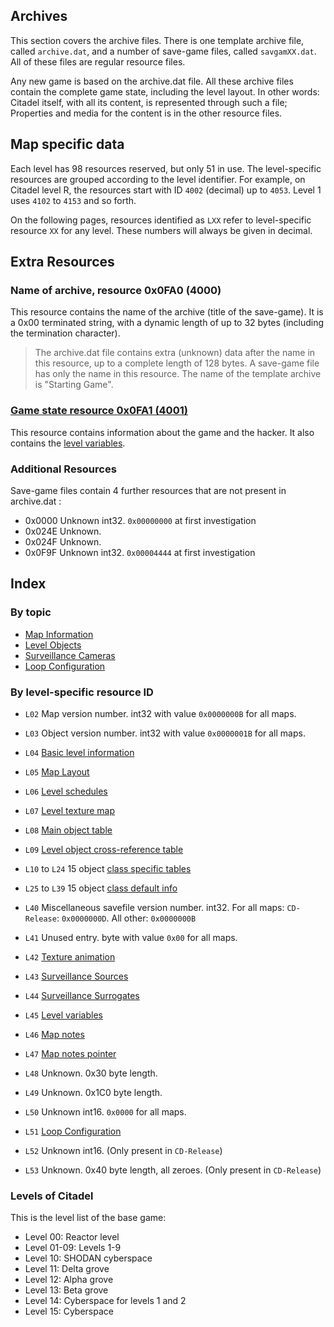 ## Archives
This section covers the archive files. There is one template archive file, called ```archive.dat```, and a number of save-game files, called ```savgamXX.dat```. All of these files are regular resource files.

Any new game is based on the archive.dat file. All these archive files contain the complete game state, including the level layout. In other words: Citadel itself, with all its content, is represented through such a file; Properties and media for the content is in the other resource files.

## Map specific data
Each level has 98 resources reserved, but only 51 in use. The level-specific resources are grouped according to the level identifier. For example, on Citadel level R, the resources start with ID ```4002``` (decimal) up to ```4053```. Level 1 uses ```4102``` to ```4153``` and so forth.

On the following pages, resources identified as ```LXX``` refer to level-specific resource ```XX``` for any level. These numbers will always be given in decimal.

## Extra Resources

### Name of archive, resource 0x0FA0 (4000)
This resource contains the name of the archive (title of the save-game). It is a 0x00 terminated string, with a dynamic length of up to 32 bytes (including the termination character).

> The archive.dat file contains extra (unknown) data after the name in this resource, up to a complete length of 128 bytes. A save-game file has only the name in this resource. The name of the template archive is "Starting Game".

### [Game state resource 0x0FA1 (4001)](gameState.md)
This resource contains information about the game and the hacker.
It also contains the [level variables](levelVariables.md).

### Additional Resources

Save-game files contain 4 further resources that are not present in archive.dat :

* 0x0000 Unknown int32. ```0x00000000``` at first investigation
* 0x024E Unknown.
* 0x024F Unknown.
* 0x0F9F Unknown int32. ```0x00004444``` at first investigation

## Index

### By topic
  * [Map Information](mapInformation.md)
  * [Level Objects](levelObjects.md)
  * [Surveillance Cameras](surveillanceCameras.md)
  * [Loop Configuration](loopConfiguration.md)


### By level-specific resource ID
  * ```L02``` Map version number. int32 with value ```0x0000000B``` for all maps.
  * ```L03``` Object version number. int32 with value ```0x0000001B``` for all maps.
  * ```L04``` [Basic level information](mapInformation.md)
  * ```L05``` [Map Layout](mapInformation.md)
  * ```L06``` [Level schedules](levelSchedules.md)
  * ```L07``` [Level texture map](mapInformation.md)
  * ```L08``` [Main object table](levelObjects.md#level-object-table)
  * ```L09``` [Level object cross-reference table](levelObjects.md#level-object-cross-reference-table)
  * ```L10``` to ```L24``` 15 object [class specific tables](levelObjects.md#class-tables-and-entries)
  * ```L25``` to ```L39``` 15 object [class default info](levelObjects.md#class-default-information)

  * ```L40``` Miscellaneous savefile version number. int32. For all maps: ```CD-Release```: ```0x0000000D```. All other: ```0x0000000B```
  * ```L41``` Unused entry. byte with value ```0x00``` for all maps.

  * ```L42``` [Texture animation](textureAnimation.md)
  * ```L43``` [Surveillance Sources](surveillanceCameras.md)
  * ```L44``` [Surveillance Surrogates](surveillanceCameras.md)
  * ```L45``` [Level variables](levelVariables.md)
  * ```L46``` [Map notes](mapInformation.md#map-notes)
  * ```L47``` [Map notes pointer](mapInformation.md#map-notes)

  * ```L48``` Unknown. 0x30 byte length.
  * ```L49``` Unknown. 0x1C0 byte length.
  * ```L50``` Unknown int16. ```0x0000``` for all maps.
  * ```L51``` [Loop Configuration](loopConfiguration.md)
  * ```L52``` Unknown int16. (Only present in ```CD-Release```)
  * ```L53``` Unknown. 0x40 byte length, all zeroes. (Only present in ```CD-Release```)


### Levels of Citadel
This is the level list of the base game:

* Level 00: Reactor level
* Level 01-09: Levels 1-9
* Level 10: SHODAN cyberspace
* Level 11: Delta grove
* Level 12: Alpha grove
* Level 13: Beta grove
* Level 14: Cyberspace for levels 1 and 2
* Level 15: Cyberspace
